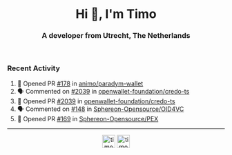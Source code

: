<h1 align="center">Hi 👋, I'm Timo</h1>
<h3 align="center">A developer from Utrecht, The Netherlands</h3>
<br/>
<!-- https://github.com/rahuldkjain/github-profile-readme-generator --!>

<!--  <p align="left"><img src="https://github-readme-stats.vercel.app/api?username=timoglastra&show_icons=true&count_private=true&" alt="timoglastra" /></p> --!>

<!--
Github language stats
<p align="left"><img src="https://github-readme-stats.vercel.app/api/top-langs/?username=timoglastra&layout=compact" alt="timoglastra" /><p>
-->

<!-- Codestats language stats -->
<!-- <p align="left"><img src="https://codestats-readme.vercel.app/api/top-langs/?username=timoglastra&layout=compact&language_count=12" alt="timoglastra" /><p>    --!>
  
<h3>Recent Activity</h3>

<!--START_SECTION:activity-->
1. 💪 Opened PR [#178](https://github.com/animo/paradym-wallet/pull/178) in [animo/paradym-wallet](https://github.com/animo/paradym-wallet)
2. 🗣 Commented on [#2039](https://github.com/openwallet-foundation/credo-ts/pull/2039#issuecomment-2358893575) in [openwallet-foundation/credo-ts](https://github.com/openwallet-foundation/credo-ts)
3. 💪 Opened PR [#2039](https://github.com/openwallet-foundation/credo-ts/pull/2039) in [openwallet-foundation/credo-ts](https://github.com/openwallet-foundation/credo-ts)
4. 🗣 Commented on [#148](https://github.com/Sphereon-Opensource/OID4VC/pull/148#issuecomment-2358553136) in [Sphereon-Opensource/OID4VC](https://github.com/Sphereon-Opensource/OID4VC)
5. 💪 Opened PR [#169](https://github.com/Sphereon-Opensource/PEX/pull/169) in [Sphereon-Opensource/PEX](https://github.com/Sphereon-Opensource/PEX)
<!--END_SECTION:activity-->

---

<p align="center">
<a href="https://twitter.com/timoglastra" target="blank"><img align="center" src="https://cdn.jsdelivr.net/npm/simple-icons@3.0.1/icons/twitter.svg" alt="timoglastra" height="30" width="30" /></a>
<a href="https://linkedin.com/in/timoglastra" target="blank"><img align="center" src="https://cdn.jsdelivr.net/npm/simple-icons@3.0.1/icons/linkedin.svg" alt="timoglastra" height="30" width="30" /></a>
</p>




